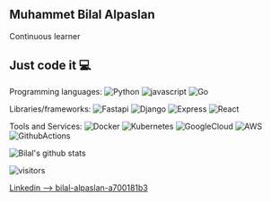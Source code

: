 ##  Muhammet Bilal Alpaslan 
Continuous learner

## Just code it 💻

Programming languages:
![Python](https://img.shields.io/badge/-Python-056676?style=flat&logo=Python&labelColor=000)
![javascript](https://img.shields.io/badge/-javascript-056676?style=flat&logo=javascript&labelColor=000)
![Go](https://img.shields.io/badge/-Go-056676?style=flat&logo=Go&labelColor=000)


Libraries/frameworks:
![Fastapi](https://img.shields.io/badge/-Fastapi-056676?style=flat&logo=fastapi&labelColor=000)
![Django](https://img.shields.io/badge/-Django-056676?style=flat&logo=django&labelColor=000)
![Express](https://img.shields.io/badge/-Express-056676?style=flat&logo=Express&labelColor=000)
![React](https://img.shields.io/badge/-React-056676?style=flat&logo=react&labelColor=000)


Tools and Services:
![Docker](https://img.shields.io/badge/-Docker-056676?style=flat&logo=Docker&labelColor=000)
![Kubernetes](https://img.shields.io/badge/-Kubernetes-056676?style=flat&logo=Kubernetes&labelColor=000)
![GoogleCloud](https://img.shields.io/badge/-GoogleCloud-056676?style=flat&logo=GoogleCloud&labelColor=000)
![AWS](https://img.shields.io/badge/-AWS-056676?style=flat&logo=amazon&labelColor=000)
![GithubActions](https://img.shields.io/badge/-GithubActions-056676?style=flat&logo=githubactions&labelColor=000)



![Bilal's github stats](https://github-readme-stats.vercel.app/api?username=BilalAlpaslan&show_icons=true)

![visitors](https://visitor-badge.laobi.icu/badge?page_id=BilalAlpaslan)


[Linkedin --> bilal-alpaslan-a700181b3](https://www.linkedin.com/in/bilal-alpaslan-a700181b3/)





